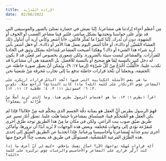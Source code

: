 ```yaml
---
title:  الإرادة المُدرَّبة
date:  02/08/2022
---
```


مِن أعظم أعداء إرادتنا هي مشاعرنا. إنّنا نعيش في حضارة تمتلئ بالصور والموسيقى التي قد تؤثِّر على حواسنا وتجتذبها بشكل مباشر، فتُثير فينا مشاعر الغضب أو الخوف أو الشهوة، دون أن نُدرك. إنَّنا كثيرًا ما نُفكِّر قائلين، «أنا أشعر وكأني أريد أن أتناول ذلك العشاء المُعيَّن أو ذاك»، أو  «أنا أشعر اليوم بعمل هذا الأمر أو ذاك»، أو «هل أشعر بأني أريد شراء هذا الشيء أو ذاك؟ وهكذا أصبحت المشاعر مُتداخلة بشكل وثيق في اتّخاذنا للقرارات. والمشاعر ليست سيئة بالضرورة. ولكن شعوري بخصوص أمر مُعيَّن قد لا يكون له دخل كبير بالنسبة لِمَا هو صحيح أو بالنسبة للأفضل. بل الحقيقة هي أن مشاعرنا قد تكذب علينا، «الْقَلْبُ أَخْدَعُ مِنْ كُلِّ شَيْءٍ» (إرميا ١٧: ٩)، ويُمكن أنْ يصوِّر صورة خاطئة عن الحقيقة، ويجعلنا أن نتَّخذ قرارات خاطئة تدفع بنا إلى تجارب مُحرِقة مِنْ صُنعتِنا نحن.

`ما هي بعض الأمثلة الكِتابية التي فيها اتَّخذ الناسُ قرارات ارتكزت على المشاعر عِوَض الارتكاز على كلمة الله؟ ماذا كانت النتائج؟ [راجع مثلًا، تكوين ٣: ٦؛ ٢صموئيل ١١: ٣، ٤؛ غلاطية ٢: ١١، ١٢].`

`اقرأ ١بطرس ١: ١٣. ما هو اهتمام الرسول بطرس هنا، وما الذي يُريد أصلًا مِنْ قُرَّائه أن يفعلوا؟`

فَهِمَ الرسول بطرس أنَّ العقل هو بمثابة دفَّة الجسم الذي يتحكَّم فيه مِنْ خلالنا؟ فإذا لم يكن العقل هو المُتحكِّم فينا، فسنُساق بمشاعرنا حيثما هبَّت علينا. تصوَّر أنك تسير عبر طريق ضيّق صوب بيت الراعي. ولكن في مكان ما مِنْ هذا الطريق توجد طُرُق أخرى مُتفرّعة تؤدي إلى وجهات مُختلفة. وبعض هذه الوجهات لا نُريد أبدًا أن نزورها. وأماكن أخرى تبدو جذابة لمشاعرنا وأحاسيسنا ورغباتنا. فإذا انجذبنا عن الطريق الضيِّق إلى إحدى هذه الطُّرُق الفرعية المُتشعِّبة، فسنتوغَّل في طريق قد يصعب جِدًّا الرجوع منها.

`أيَّة قرارات مُهمَّة تواجهك الآن؟ اسأل نفسك بإخلاص، «كيف لي أنْ أعرف ما إذا كنت أُركِّز قراري على المشاعر والأحاسيس والرغبات عِوَض تركيزه على كلمة الله؟»`